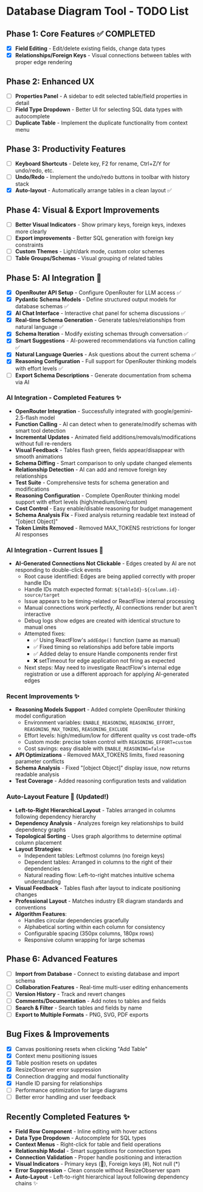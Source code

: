 # Database Diagram Tool - TODO List

## Phase 1: Core Features ✅ COMPLETED
- [x] **Field Editing** - Edit/delete existing fields, change data types
- [x] **Relationships/Foreign Keys** - Visual connections between tables with proper edge rendering

## Phase 2: Enhanced UX
- [ ] **Properties Panel** - A sidebar to edit selected table/field properties in detail
- [ ] **Field Type Dropdown** - Better UI for selecting SQL data types with autocomplete
- [ ] **Duplicate Table** - Implement the duplicate functionality from context menu

## Phase 3: Productivity Features
- [ ] **Keyboard Shortcuts** - Delete key, F2 for rename, Ctrl+Z/Y for undo/redo, etc.
- [ ] **Undo/Redo** - Implement the undo/redo buttons in toolbar with history stack
- [x] **Auto-layout** - Automatically arrange tables in a clean layout ✅

## Phase 4: Visual & Export Improvements
- [ ] **Better Visual Indicators** - Show primary keys, foreign keys, indexes more clearly
- [ ] **Export improvements** - Better SQL generation with foreign key constraints
- [ ] **Custom Themes** - Light/dark mode, custom color schemes
- [ ] **Table Groups/Schemas** - Visual grouping of related tables

## Phase 5: AI Integration 🤖
- [x] **OpenRouter API Setup** - Configure OpenRouter for LLM access ✅
- [x] **Pydantic Schema Models** - Define structured output models for database schemas ✅
- [x] **AI Chat Interface** - Interactive chat panel for schema discussions ✅
- [x] **Real-time Schema Generation** - Generate tables/relationships from natural language ✅
- [x] **Schema Iteration** - Modify existing schemas through conversation ✅
- [x] **Smart Suggestions** - AI-powered recommendations via function calling ✅
- [x] **Natural Language Queries** - Ask questions about the current schema ✅
- [x] **Reasoning Configuration** - Full support for OpenRouter thinking models with effort levels ✅
- [ ] **Export Schema Descriptions** - Generate documentation from schema via AI

### AI Integration - Completed Features ✨
- **OpenRouter Integration** - Successfully integrated with google/gemini-2.5-flash model
- **Function Calling** - AI can detect when to generate/modify schemas with smart tool detection
- **Incremental Updates** - Animated field additions/removals/modifications without full re-renders
- **Visual Feedback** - Tables flash green, fields appear/disappear with smooth animations
- **Schema Diffing** - Smart comparison to only update changed elements
- **Relationship Detection** - AI can add and remove foreign key relationships
- **Test Suite** - Comprehensive tests for schema generation and modifications
- **Reasoning Configuration** - Complete OpenRouter thinking model support with effort levels (high/medium/low/custom)
- **Cost Control** - Easy enable/disable reasoning for budget management
- **Schema Analysis Fix** - Fixed analysis returning readable text instead of "[object Object]"
- **Token Limits Removed** - Removed MAX_TOKENS restrictions for longer AI responses

### AI Integration - Current Issues 🔧
- **AI-Generated Connections Not Clickable** - Edges created by AI are not responding to double-click events
  - Root cause identified: Edges are being applied correctly with proper handle IDs
  - Handle IDs match expected format: `${tableId}-${column.id}-source/target`
  - Issue appears to be timing-related or ReactFlow internal processing
  - Manual connections work perfectly, AI connections render but aren't interactive
  - Debug logs show edges are created with identical structure to manual ones
  - Attempted fixes:
    - ✅ Using ReactFlow's `addEdge()` function (same as manual)
    - ✅ Fixed timing so relationships add before table imports
    - ✅ Added delay to ensure Handle components render first
    - ❌ setTimeout for edge application not firing as expected
  - Next steps: May need to investigate ReactFlow's internal edge registration or use a different approach for applying AI-generated edges

### Recent Improvements ✨
- **Reasoning Models Support** - Added complete OpenRouter thinking model configuration
  - Environment variables: `ENABLE_REASONING`, `REASONING_EFFORT`, `REASONING_MAX_TOKENS`, `REASONING_EXCLUDE`
  - Effort levels: high/medium/low for different quality vs cost trade-offs
  - Custom mode: precise token control with `REASONING_EFFORT=custom`
  - Cost savings: easy disable with `ENABLE_REASONING=false`
- **API Optimizations** - Removed MAX_TOKENS limits, fixed reasoning parameter conflicts
- **Schema Analysis** - Fixed "[object Object]" display issue, now returns readable analysis
- **Test Coverage** - Added reasoning configuration tests and validation

### Auto-Layout Feature 🎨 (Updated!)
- **Left-to-Right Hierarchical Layout** - Tables arranged in columns following dependency hierarchy
- **Dependency Analysis** - Analyzes foreign key relationships to build dependency graphs
- **Topological Sorting** - Uses graph algorithms to determine optimal column placement
- **Layout Strategies**:
  - Independent tables: Leftmost columns (no foreign keys)
  - Dependent tables: Arranged in columns to the right of their dependencies
  - Natural reading flow: Left-to-right matches intuitive schema understanding
- **Visual Feedback** - Tables flash after layout to indicate positioning changes
- **Professional Layout** - Matches industry ER diagram standards and conventions
- **Algorithm Features**:
  - Handles circular dependencies gracefully
  - Alphabetical sorting within each column for consistency
  - Configurable spacing (350px columns, 180px rows)
  - Responsive column wrapping for large schemas

## Phase 6: Advanced Features
- [ ] **Import from Database** - Connect to existing database and import schema
- [ ] **Collaboration Features** - Real-time multi-user editing enhancements
- [ ] **Version History** - Track and revert changes
- [ ] **Comments/Documentation** - Add notes to tables and fields
- [ ] **Search & Filter** - Search tables and fields by name
- [ ] **Export to Multiple Formats** - PNG, SVG, PDF exports

## Bug Fixes & Improvements
- [x] Canvas positioning resets when clicking "Add Table"
- [x] Context menu positioning issues
- [x] Table position resets on updates
- [x] ResizeObserver error suppression
- [x] Connection dragging and modal functionality
- [x] Handle ID parsing for relationships
- [ ] Performance optimization for large diagrams
- [ ] Better error handling and user feedback

## Recently Completed Features ✨
- **Field Row Component** - Inline editing with hover actions
- **Data Type Dropdown** - Autocomplete for SQL types
- **Context Menus** - Right-click for table and field operations
- **Relationship Modal** - Smart suggestions for connection types
- **Connection Validation** - Proper handle positioning and interaction
- **Visual Indicators** - Primary keys (🔑), Foreign keys (#), Not null (*)
- **Error Suppression** - Clean console without ResizeObserver spam
- **Auto-Layout** - Left-to-right hierarchical layout following dependency chains ✨